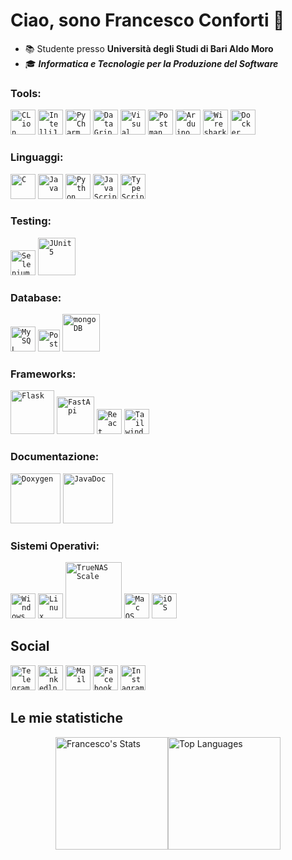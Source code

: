 # Ciao, sono Francesco Conforti 👋

- 📚 Studente presso **Università degli Studi di Bari Aldo Moro**
- 🎓 ***Informatica e Tecnologie per la Produzione del Software***

### Tools: 

<code><img alt="CLion" width="40px" src="https://upload.wikimedia.org/wikipedia/commons/6/62/Clion.svg"/></code>
<code><img alt="IntelliJ IDEA" width="40px" src="https://upload.wikimedia.org/wikipedia/commons/thumb/9/9c/IntelliJ_IDEA_Icon.svg/1024px-IntelliJ_IDEA_Icon.svg.png"/></code>
<code><img alt="PyCharm" width="40px" src="https://upload.wikimedia.org/wikipedia/commons/thumb/1/1d/PyCharm_Icon.svg/1024px-PyCharm_Icon.svg.png"/></code>
<code><img alt="DataGrip" width="40px" src="https://upload.wikimedia.org/wikipedia/commons/thumb/c/c9/DataGrip.svg/2048px-DataGrip.svg.png"/></code>
<code><img alt="Visual Studio Code" width="40px" src="https://upload.wikimedia.org/wikipedia/commons/thumb/9/9a/Visual_Studio_Code_1.35_icon.svg/2048px-Visual_Studio_Code_1.35_icon.svg.png"/></code>
<code><img alt="Postman" width="40px" src="https://www.svgrepo.com/show/354202/postman-icon.svg"/></code>
<code><img alt="Arduino IDE" width="40px" src="https://upload.wikimedia.org/wikipedia/commons/thumb/e/e0/ArduinoLogo_%C2%AE.svg/1920px-ArduinoLogo_%C2%AE.svg.png"/></code>
<code><img alt="Wireshark" width="40px" src="https://upload.wikimedia.org/wikipedia/commons/c/c6/Wireshark_icon_new.png"/></code>
<code><img alt="Docker" width="40px" src="https://upload.wikimedia.org/wikipedia/commons/a/a7/Docker-svgrepo-com.svg"/></code>


### Linguaggi:

<code><img alt="C" width="40px" src="https://upload.wikimedia.org/wikipedia/commons/1/19/C_Logo.png" /></code>
<code><img alt="Java" width="40px" src="https://upload.wikimedia.org/wikipedia/it/thumb/2/2e/Java_Logo.svg/800px-Java_Logo.svg.png" /></code>
<code><img alt="Python" width="40px" src="https://upload.wikimedia.org/wikipedia/commons/thumb/c/c3/Python-logo-notext.svg/640px-Python-logo-notext.svg.png" /></code>
<code><img alt="JavaScript" width="40px" src="https://upload.wikimedia.org/wikipedia/commons/7/73/Javascript-736400_960_720.png" /></code>
<code><img alt="TypeScript" width="40px" src="https://upload.wikimedia.org/wikipedia/commons/thumb/4/4c/Typescript_logo_2020.svg/512px-Typescript_logo_2020.svg.png" /></code>

### Testing:

<code><img alt="Selenium" width="40px" src="https://upload.wikimedia.org/wikipedia/commons/d/d5/Selenium_Logo.png"/></code>
<code><img alt="JUnit5 " width="60px" src="https://upload.wikimedia.org/wikipedia/commons/5/59/JUnit_5_Banner.png"/></code>

### Database:

<code><img alt="MySQL" width="40px" src="https://upload.wikimedia.org/wikipedia/de/thumb/d/dd/MySQL_logo.svg/800px-MySQL_logo.svg.png"/></code>
<code><img alt="Postgres" width="35px" src="https://upload.wikimedia.org/wikipedia/commons/thumb/2/29/Postgresql_elephant.svg/1280px-Postgresql_elephant.svg.png"/></code>
<code><img alt="mongoDB" width="60px" src="https://upload.wikimedia.org/wikipedia/commons/thumb/9/93/MongoDB_Logo.svg/2560px-MongoDB_Logo.svg.png"/></code>

### Frameworks:

<code><img alt="Flask" width="70px" src="https://flask.palletsprojects.com/en/3.0.x/_images/flask-horizontal.png"/></code>
<code><img alt="FastApi" width="60px" src="https://upload.wikimedia.org/wikipedia/commons/thumb/1/1a/FastAPI_logo.svg/2560px-FastAPI_logo.svg.png"/></code>
<code><img alt="React" width="40px" src="https://upload.wikimedia.org/wikipedia/commons/thumb/a/a7/React-icon.svg/2300px-React-icon.svg.png"/></code>
<code><img alt="Tailwind" width="40px" src="https://upload.wikimedia.org/wikipedia/commons/thumb/d/d5/Tailwind_CSS_Logo.svg/2094px-Tailwind_CSS_Logo.svg.png" /></code>

### Documentazione:

<code><img alt="Doxygen" width="80px" src="https://upload.wikimedia.org/wikipedia/commons/c/ce/Doxygen.png"/></code>
<code><img alt="JavaDoc" width="80px" src="https://www.konakart.com/wp-content/uploads/2014/11/javadoc.png"/></code>

### Sistemi Operativi:

<code><img alt="Windows" width="40px" src="https://upload.wikimedia.org/wikipedia/commons/thumb/8/87/Windows_logo_-_2021.svg/2048px-Windows_logo_-_2021.svg.png" /></code>
<code><img alt="Linux" width="40px" src="https://upload.wikimedia.org/wikipedia/commons/thumb/3/35/Tux.svg/1727px-Tux.svg.png"/></code>
<code><img alt="TrueNAS Scale" width="90px" src="https://www.ixsystems.com/wp-content/uploads/2021/02/truenas-logo-full-color-rgb.png" /></code>
<code><img alt="Mac OS" width="40px" src="https://upload.wikimedia.org/wikipedia/it/thumb/1/1b/Classic_Mac_OS_logo.svg/1200px-Classic_Mac_OS_logo.svg.png" /></code>
<code><img alt="iOS" width="40px" src="https://upload.wikimedia.org/wikipedia/commons/thumb/c/ca/IOS_logo.svg/1024px-IOS_logo.svg.png" /></code>

## Social

<code><a href="https://t.me/checcoconf"><img alt="Telegram" width="40px" src="https://upload.wikimedia.org/wikipedia/commons/thumb/8/82/Telegram_logo.svg/2048px-Telegram_logo.svg.png" /></a></code>
<code><a href="https://www.linkedin.com/in/confortifrancesco/"><img alt="Linkedln" width="40px" src="https://upload.wikimedia.org/wikipedia/commons/thumb/c/ca/LinkedIn_logo_initials.png/640px-LinkedIn_logo_initials.png" /></a></code>
<code><a href="mailto://francesco.conforti03@icloud.com"><img alt="Mail" width="40px" src="https://upload.wikimedia.org/wikipedia/commons/thumb/4/4e/Mail_%28iOS%29.svg/1200px-Mail_%28iOS%29.svg.png" /></a></code>
<code><a href="https://www.facebook.com/francesco.conforti03"><img alt="Facebook" width="40px" src="https://upload.wikimedia.org/wikipedia/commons/thumb/5/51/Facebook_f_logo_%282019%29.svg/768px-Facebook_f_logo_%282019%29.svg.png" /></a></code>
<code><a href="https://www.instagram.com/francesco.conforti"><img alt="Instagram" width="40px" src="https://upload.wikimedia.org/wikipedia/commons/thumb/e/e7/Instagram_logo_2016.svg/800px-Instagram_logo_2016.svg.png" /></a></code>

## Le mie statistiche
<div style="display:flex; justify-content:center;">
  <img src="https://github-readme-stats.vercel.app/api?username=checcoconf&show_icons=true&theme=transparent" alt="Francesco's Stats" height="180em">
  <img src="https://github-readme-stats.vercel.app/api/top-langs/?username=checcoconf&langs_count=8&layout=compact&theme=transparent" alt="Top Languages" height="180em">
</div>

